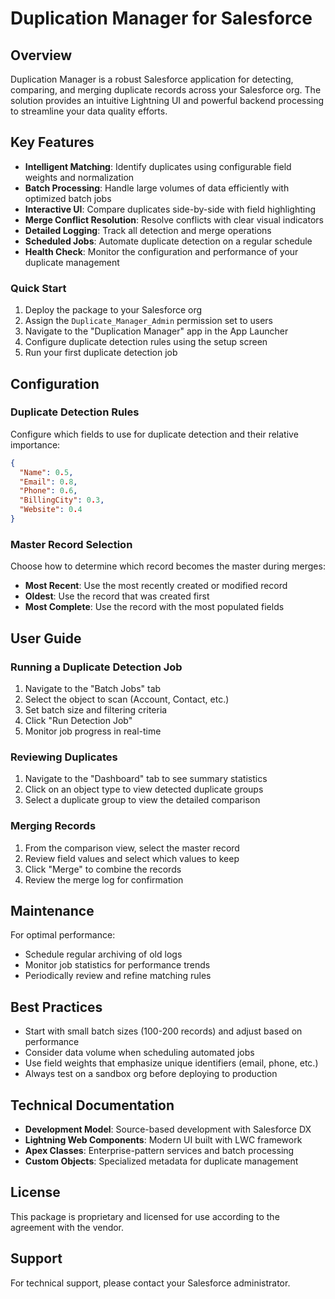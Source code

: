 # Duplication Manager for Salesforce

## Overview

Duplication Manager is a robust Salesforce application for detecting, comparing, and merging duplicate records across your Salesforce org. The solution provides an intuitive Lightning UI and powerful backend processing to streamline your data quality efforts.

## Key Features

- **Intelligent Matching**: Identify duplicates using configurable field weights and normalization
- **Batch Processing**: Handle large volumes of data efficiently with optimized batch jobs
- **Interactive UI**: Compare duplicates side-by-side with field highlighting
- **Merge Conflict Resolution**: Resolve conflicts with clear visual indicators
- **Detailed Logging**: Track all detection and merge operations
- **Scheduled Jobs**: Automate duplicate detection on a regular schedule
- **Health Check**: Monitor the configuration and performance of your duplicate management

### Quick Start

1. Deploy the package to your Salesforce org
2. Assign the `Duplicate_Manager_Admin` permission set to users
3. Navigate to the "Duplication Manager" app in the App Launcher
4. Configure duplicate detection rules using the setup screen
5. Run your first duplicate detection job

## Configuration

### Duplicate Detection Rules

Configure which fields to use for duplicate detection and their relative importance:

```json
{
  "Name": 0.5,
  "Email": 0.8,
  "Phone": 0.6,
  "BillingCity": 0.3,
  "Website": 0.4
}
```

### Master Record Selection

Choose how to determine which record becomes the master during merges:

- **Most Recent**: Use the most recently created or modified record
- **Oldest**: Use the record that was created first
- **Most Complete**: Use the record with the most populated fields

## User Guide

### Running a Duplicate Detection Job

1. Navigate to the "Batch Jobs" tab
2. Select the object to scan (Account, Contact, etc.)
3. Set batch size and filtering criteria
4. Click "Run Detection Job"
5. Monitor job progress in real-time

### Reviewing Duplicates

1. Navigate to the "Dashboard" tab to see summary statistics
2. Click on an object type to view detected duplicate groups
3. Select a duplicate group to view the detailed comparison

### Merging Records

1. From the comparison view, select the master record
2. Review field values and select which values to keep
3. Click "Merge" to combine the records
4. Review the merge log for confirmation

## Maintenance

For optimal performance:

- Schedule regular archiving of old logs
- Monitor job statistics for performance trends
- Periodically review and refine matching rules

## Best Practices

- Start with small batch sizes (100-200 records) and adjust based on performance
- Consider data volume when scheduling automated jobs
- Use field weights that emphasize unique identifiers (email, phone, etc.)
- Always test on a sandbox org before deploying to production

## Technical Documentation

- **Development Model**: Source-based development with Salesforce DX
- **Lightning Web Components**: Modern UI built with LWC framework
- **Apex Classes**: Enterprise-pattern services and batch processing
- **Custom Objects**: Specialized metadata for duplicate management

## License

This package is proprietary and licensed for use according to the agreement with the vendor.

## Support

For technical support, please contact your Salesforce administrator.
